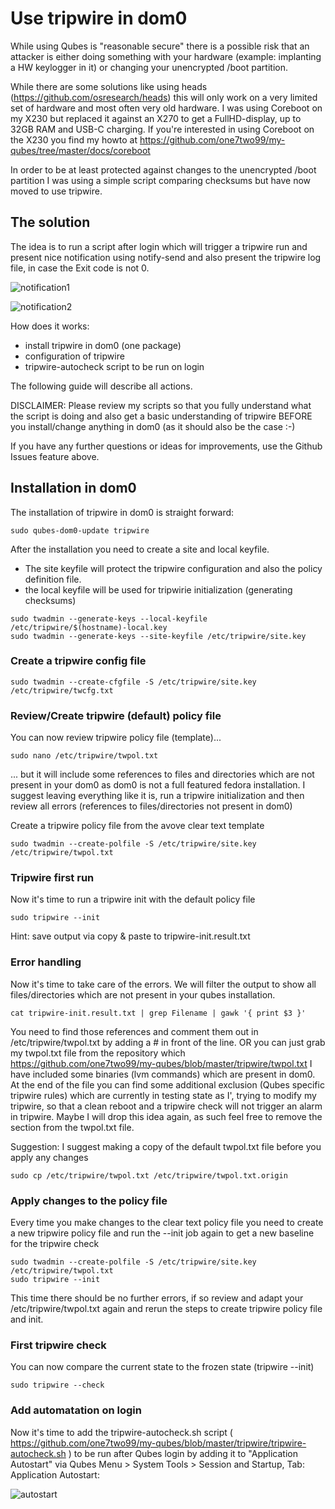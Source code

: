Use tripwire in dom0
====================

While using Qubes is "reasonable secure" there is a possible risk that an attacker is either doing something with your hardware (example: implanting a HW keylogger in it) or changing your unencrypted /boot partition.

While there are some solutions like using heads (https://github.com/osresearch/heads) this will only work on a very limited set of hardware and most often very old hardware. I was using Coreboot on my X230 but replaced it against an X270 to get a FullHD-display, up to 32GB RAM and USB-C charging.
If you're interested in using Coreboot on the X230 you find my howto at https://github.com/one7two99/my-qubes/tree/master/docs/coreboot

In order to be at least protected against changes to the unencrypted /boot partition I was using a simple script comparing checksums but have now moved to use tripwire.

The solution
------------
The idea is to run a script after login which will trigger a tripwire run and present nice notification using notify-send and also present the tripwire log file, in case the Exit code is not 0.

![notification1](https://user-images.githubusercontent.com/831382/220892524-720cb35f-c8b9-420f-b0aa-ed88dc8271d9.png)

![notification2](https://user-images.githubusercontent.com/831382/220892534-ff6891d6-13c7-46c3-a35e-8856dcfa37a5.png)

How does it works:
- install tripwire in dom0 (one package)
- configuration of tripwire
- tripwire-autocheck script to be run on login

The following guide will describe all actions.

DISCLAIMER:
Please review my scripts so that you fully understand what the script is doing and also get a basic understanding of tripwire BEFORE you install/change anything in dom0 (as it should also be the case :-)

If you have any further questions or ideas for improvements, use the Github Issues feature above.

Installation in dom0
-------------------
The installation of tripwire in dom0 is straight forward:
```
sudo qubes-dom0-update tripwire
```

After the installation you need to create a site and local keyfile.
- The site keyfile will protect the tripwire configuration and also the policy definition file.
- the local keyfile will be used for tripwirie initialization (generating checksums)
```
sudo twadmin --generate-keys --local-keyfile /etc/tripwire/$(hostname)-local.key
sudo twadmin --generate-keys --site-keyfile /etc/tripwire/site.key
```

### Create a tripwire config file
```
sudo twadmin --create-cfgfile -S /etc/tripwire/site.key /etc/tripwire/twcfg.txt
```

### Review/Create tripwire (default) policy file
You can now review tripwire policy file (template)...
```
sudo nano /etc/tripwire/twpol.txt
```
... but it will include some references to files and directories which are not present in your dom0 as dom0 is not a full featured fedora installation.
I suggest leaving everything like it is, run a tripwire initialization and then review all errors (references to files/directories not present in dom0)

Create a tripwire policy file from the avove clear text template
```
sudo twadmin --create-polfile -S /etc/tripwire/site.key /etc/tripwire/twpol.txt
```

### Tripwire first run
Now it's time to run a tripwire init with the default policy file
```
sudo tripwire --init 
```
Hint: save output via copy & paste to tripwire-init.result.txt

### Error handling
Now it's time to take care of the errors. We will filter the output to show all files/directories which are not present in your qubes installation. 
```
cat tripwire-init.result.txt | grep Filename | gawk '{ print $3 }'
```
You need to find those references and comment them out in /etc/tripwire/twpol.txt by adding a # in front of the line.
OR you can just grab my twpol.txt file from the repository which https://github.com/one7two99/my-qubes/blob/master/tripwire/twpol.txt
I have included some binaries (lvm commands) which are present in dom0.
At the end of the file you can find some additional exclusion (Qubes specific tripwire rules) which are currently in testing state as I', trying to modify my tripwire, so that a clean reboot and a tripwire check will not trigger an alarm in tripwire.
Maybe I will drop this idea again, as such feel free to remove the section from the twpol.txt file.

Suggestion:
I suggest making a copy of the default twpol.txt file before you apply any changes
```
sudo cp /etc/tripwire/twpol.txt /etc/tripwire/twpol.txt.origin
```

### Apply changes to the policy file
Every time you make changes to the clear text policy file you need to create a new tripwire policy file and run the --init job again to get a new baseline for the tripwire check
```
sudo twadmin --create-polfile -S /etc/tripwire/site.key /etc/tripwire/twpol.txt
sudo tripwire --init
```
This time there should be no further errors, if so review and adapt your /etc/tripwire/twpol.txt again and rerun the steps to create tripwire policy file and init.

### First tripwire check
You can now compare the current state to the frozen state (tripwire --init)
```
sudo tripwire --check
```

### Add automatation on login
Now it's time to add the tripwire-autocheck.sh script ( https://github.com/one7two99/my-qubes/blob/master/tripwire/tripwire-autocheck.sh ) to be run after Qubes login by adding it to "Application Autostart" via Qubes Menu > System Tools > Session and Startup, Tab: Application Autostart:

![autostart](https://user-images.githubusercontent.com/831382/220892375-6d2aa628-3a61-4fa4-8b72-d1f5e3540536.png)
